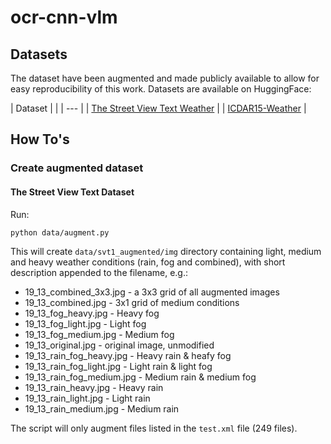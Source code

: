 # ocr-cnn-vlm

## Datasets

The dataset have been augmented and made publicly available to allow for easy reproducibility of this work. Datasets are available on HuggingFace:

| Dataset | |
| --- |
| [The Street View Text Weather]([http://www.iapr-tc11.org/mediawiki/index.php/The_Street_View_Text_Dataset](https://huggingface.co/datasets/macsz/street-view-text-weather)) |
| [ICDAR15-Weather]([http://www.iapr-tc11.org/mediawiki/index.php/The_Street_View_Text_Dataset](https://huggingface.co/datasets/macsz/icdar-2015-weather)) |


## How To's

### Create augmented dataset

#### The Street View Text Dataset

Run:

```bash
python data/augment.py
```

This will create `data/svt1_augmented/img` directory containing light, medium and heavy weather conditions (rain, fog and combined), with short description appended to the filename, e.g.:

* 19_13_combined_3x3.jpg - a 3x3 grid of all augmented images
* 19_13_combined.jpg - 3x1 grid of medium conditions
* 19_13_fog_heavy.jpg - Heavy fog
* 19_13_fog_light.jpg - Light fog
* 19_13_fog_medium.jpg - Medium fog
* 19_13_original.jpg - original image, unmodified
* 19_13_rain_fog_heavy.jpg - Heavy rain & heafy fog
* 19_13_rain_fog_light.jpg - Light rain & light fog
* 19_13_rain_fog_medium.jpg - Medium rain & medium fog
* 19_13_rain_heavy.jpg - Heavy rain
* 19_13_rain_light.jpg - Light rain
* 19_13_rain_medium.jpg - Medium rain

The script will only augment files listed in the `test.xml` file (249 files).
